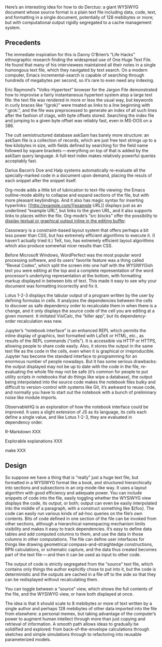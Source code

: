 Here’s an interesting idea for how to do Derctuo: a giant WYSIWYG
document whose source format is a plain text file including data,
code, text, and formatting in a single document, potentially of 128
mebibytes or more; but with computational output rigidly segregated to
a cache management system.

Precedents
----------

The immediate inspiration for this is Danny O’Brien’s “Life Hacks”
ethnographic research finding the widespread use of One Huge Text
File.  He found that many of his interviewees maintained all their
notes in a single humongous text file, which they navigated by text
search.  On a modern computer, Emacs incremental-search is capable of
searching through hundreds of megabytes per second, so it’s rare to
even need any indexing.

Eric Raymond’s “Volks-Hypertext” browser for the Jargon File
demonstrated how to improvise a fairly instantaneous hypertext system
atop a large text file: the text file was rendered in more or less the
usual way, but keywords in curly braces like “{grok}” were treated as
links to a line beginning with “:grok:”, and the file was preprocessed
to generate an index of all such lines after the fashion of ctags,
with byte offsets stored.  Searching the index file and jumping to a
given byte offset was reliably fast, even in MS-DOS on a 386.

The cult semistructured database askSam has barely more structure: an
askSam file is a collection of records, which are just free text
strings up to a few kilobytes in size, with fields defined by
searching for the field name followed by square brackets — everything
on top of that is added by the askSam query language.  A full-text
index makes relatively powerful queries acceptably fast.

Darius Bacon’s Doe and Halp systems automatically re-evaluate all the
specially-marked code in a document upon demand, placing the resuls of
each snippet after the snippet itself.

Org-mode adds a little bit of lubrication to text-file viewing: the
Emacs outline-mode ability to collapse and expand sections of the
file, but with more pleasant keybindings.  And it also has magic
syntax for inserting hyperlinks: [[http://example.com/][example URL]]
displays just as an underlined “example URL”, but links to the given
URL, and it also supports links to places within the file.  Org-mode’s
“src blocks” offer the possibility to
[display textual or graphical output inline in the editing buffer](https://orgmode.org/manual/Results-of-Evaluation.html#Results-of-Evaluation).

Cassowary is a constraint-based layout system that offers perhaps a
bit less power than CSS, but has extremely efficient algorithms to
execute it.  (I haven’t actually tried it.)  TeX, too, has extremely
efficient layout algorithms which also produce somewhat nicer results
than CSS.

Before Microsoft Windows, WordPerfect was the most popular word
processing software, and its users’ favorite feature was a thing
called “Reveal Codes”, which split the screen into one half with the
WYSIWYGish text you were editing at the top and a complete
representation of the word processor’s underlying representation at
the bottom, with formatting markup displayed in between bits of text.
This made it easy to see why your document was formatting incorrectly
and fix it.

Lotus 1-2-3 displays the tabular output of a program written by the
user by defining formulas in cells.  It analyzes the dependencies
between the cells to discover as safe dependency order to recalculate
them in when there is a change, and it only displays the source code
of the cell you are editing at a given moment.  It imitated VisiCalc,
the “killer app”, but its dependency-order recalculation was new.

Jupyter’s “notebook interface” is an enhanced REPL which permits the
inline display of graphics, text formatted with LaTeX or HTML, etc.,
as results of the REPL commands (“cells”).  It is accessible via HTTP
or HTTPS, allowing people to share code easily.  Also, it stores the
output in the same text file as the code in the cells, even when it is
graphical or irreproducible.  Jupyter has become the standard
interface to programming for an enormous number of people nowadays.
But it has some serious drawbacks: the output displayed may not be up
to date with the code in the file, re-evaluating the whole file may
not be safe (it’s common for people to put utility scripts in
notebooks that do things like wipe a database), the output being
interpolated into the source code makes the notebook files bulky and
difficult to version-control with systems like Git, it’s awkward to
reuse code, and normally you have to start out the notebook with a
bunch of preliminary noise like module imports.

ObservableHQ is an exploration of how the notebook interface could be
improved.  It uses a slight extension of JS as its language, its cells
each define a single value, and like Lotus 1-2-3, they are evaluated
in dependency order.

R-Markdown XXX

Explorable explanations XXX

make XXX

Design
------

So suppose we have a thing that is “really” just a huge text file, but
formatted in a WYSIWYG format like a book, and structured
hierarchically into sections and subsections in an org-mode-like way.
It uses a layout algorithm with good efficiency and adequate power.
You can include snippets of code into the file, easily toggling
whether the WYSIWYG view displays the code, its output, or both;
output can even be easily interpolated into the middle of a paragraph,
with a construct something like ${foo}.  The code can easily run
various kinds of ad-hoc queries on the file’s own contents.  Bits of
code defined in one section of the file can be invoked from other
sections, although a hierarchical namespacing mechanism limits
visibility and makes it easy to track dependencies.  It’s easy to
define data tables and add computed columns to them, and use the data
in those columns in other computations.  The file can define user
interfaces for things like drawing geometrical
compass-and-straightedge constructions, RPN calculations, or schematic
capture, and the data thus created becomes part of the text file — and
then it can be used as input to other code.

The output of code is strictly segregated from the “source” text file,
which contains only things the author explicitly chose to put into it,
but the code is deterministic and the outputs are cached in a file off
to the side so that they can be redisplayed without recalculating
them.

You can toggle between a “source” view, which shows the full contents
of the file, and the WYSIWYG view, or have both displayed at once.

The idea is that it should scale to 8 mebibytes or more of text
written by a single author and perhaps 128 mebibytes of other data
imported into the file from elsewhere: a personal memex, but taking
advantage of the computer’s power to augment human intellect through
more than just copying and retrieval of information.  A smooth path
allows ideas to gradually be solidified and explored: from
back-of-the-envelope calculations through sketches and simple
simulations through to refactoring into reusable parameterized models.
